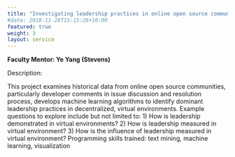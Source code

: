 ```yaml
---
title: "Investigating leadership practices in online open source communities"
#date: 2018-11-28T15:15:26+10:00
featured: true
weight: 3
layout: service
---
```


**Faculty Mentor: Ye Yang (Stevens)**


Description:

 This project examines historical data from online open source communities, particularly developer comments in issue discussion and resolution process, develops machine learning algorithms to identify dominant leadership practices in decentralized, virtual environments. Example questions to explore include but not limited to: 1) How is leadership demonstrated in virtual environments? 2)  How is leadership measured in virtual environment? 3) How is the influence of leadership measured in virtual environment? Programming skills trained: text mining, machine learning, visualization
